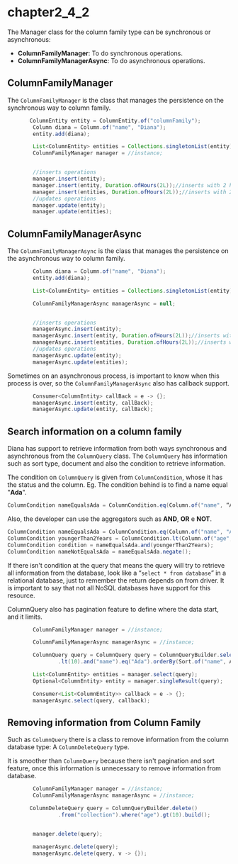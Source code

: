 # chapter2\_4\_2

The Manager class for the column family type can be synchronous or asynchronous:

* **ColumnFamilyManager**: To do synchronous operations.
* **ColumnFamilyManagerAsync**: To do asynchronous operations.

## **ColumnFamilyManager**

The `ColumnFamilyManager` is the class that manages the persistence on the synchronous way to column family.

```java
       ColumnEntity entity = ColumnEntity.of("columnFamily");
        Column diana = Column.of("name", "Diana");
        entity.add(diana);

        List<ColumnEntity> entities = Collections.singletonList(entity);
        ColumnFamilyManager manager = //instance;


        //inserts operations
        manager.insert(entity);
        manager.insert(entity, Duration.ofHours(2L));//inserts with 2 hours of TTL
        manager.insert(entities, Duration.ofHours(2L));//inserts with 2 hours of TTL
        //updates operations
        manager.update(entity);
        manager.update(entities);
```

## ColumnFamilyManagerAsync

The `ColumnFamilyManagerAsync` is the class that manages the persistence on the asynchronous way to column family.

```java
        Column diana = Column.of("name", "Diana");
        entity.add(diana);

        List<ColumnEntity> entities = Collections.singletonList(entity);

        ColumnFamilyManagerAsync managerAsync = null;


        //inserts operations
        managerAsync.insert(entity);
        managerAsync.insert(entity, Duration.ofHours(2L));//inserts with 2 hours of TTL
        managerAsync.insert(entities, Duration.ofHours(2L));//inserts with 2 hours of TTL
        //updates operations
        managerAsync.update(entity);
        managerAsync.update(entities);
```

Sometimes on an asynchronous process, is important to know when this process is over, so the `ColumnFamilyManagerAsync` also has callback support.

```java
        Consumer<ColumnEntity> callBack = e -> {};
        managerAsync.insert(entity, callBack);
        managerAsync.update(entity, callBack);
```

## Search information on a column family

Diana has support to retrieve information from both ways synchronous and asynchronous from the `ColumnQuery` class. The `ColumnQuery` has information such as sort type, document and also the condition to retrieve information.

The condition on `ColumnQuery` is given from `ColumnCondition`, whose it has the status and the column. Eg. The condition behind is to find a name equal "**Ada**".

```java
ColumnCondition nameEqualsAda = ColumnCondition.eq(Column.of("name", “Ada”));
```

Also, the developer can use the aggregators such as **AND**, **OR** e **NOT**.

```java
ColumnCondition nameEqualsAda = ColumnCondition.eq(Column.of("name", "Ada"));
ColumnCondition youngerThan2Years = ColumnCondition.lt(Column.of("age", 2));
ColumnCondition condition = nameEqualsAda.and(youngerThan2Years);
ColumnCondition nameNotEqualsAda = nameEqualsAda.negate();
```

If there isn't condition at the query that means the query will try to retrieve all information from the database, look like a “`select * from database`” in a relational database, just to remember the return depends on from driver. It is important to say that not all NoSQL databases have support for this resource.

ColumnQuery also has pagination feature to define where the data start, and it limits.

```java
        ColumnFamilyManager manager = //instance;

        ColumnFamilyManagerAsync managerAsync = //instance;

        ColumnQuery query = ColumnQuery query = ColumnQueryBuilder.select().from("collection").where("age")
                .lt(10).and("name").eq("Ada").orderBy(Sort.of("name", ASC)).limit(10).start(2).build();

        List<ColumnEntity> entities = manager.select(query);
        Optional<ColumnEntity> entity = manager.singleResult(query);

        Consumer<List<ColumnEntity>> callback = e -> {};
        managerAsync.select(query, callback);
```

## Removing information from Column Family

Such as `ColumnQuery` there is a class to remove information from the column database type: A `ColumnDeleteQuery` type.

It is smoother than `ColumnQuery` because there isn't pagination and sort feature, once this information is unnecessary to remove information from database.

```java
        ColumnFamilyManager manager = //instance;
        ColumnFamilyManagerAsync managerAsync = //instance;

       ColumnDeleteQuery query = ColumnQueryBuilder.delete()
                .from("collection").where("age").gt(10).build();


        manager.delete(query);

        managerAsync.delete(query);
        managerAsync.delete(query, v -> {});
```

